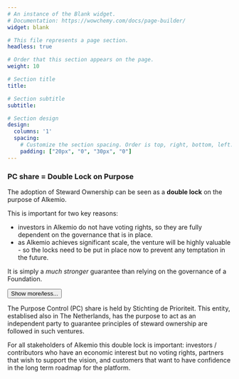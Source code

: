 ```yaml
---
# An instance of the Blank widget.
# Documentation: https://wowchemy.com/docs/page-builder/
widget: blank

# This file represents a page section.
headless: true

# Order that this section appears on the page.
weight: 10

# Section title
title: 

# Section subtitle
subtitle: 

# Section design
design:
  columns: '1'
  spacing:
    # Customize the section spacing. Order is top, right, bottom, left.
    padding: ["20px", "0", "30px", "0"]
---
```


### **PC share = Double Lock on Purpose**
The adoption of Steward Ownership can be seen as a **double lock** on the purpose of Alkemio. 

This is important for two key reasons:
* investors in Alkemio do not have voting rights, so they are fully dependent on the governance that is in place. 
* as Alkemio achieves significant scale, the venture will be highly valuable - so the locks need to be put in place now to prevent any temptation in the future.

It is simply a _much stronger_ guarantee than relying on the governance of a Foundation. 

<button type="button" class="collapsible" data-toggle="collapse" 
data-target="#alkemio-double-lock" id="alkemidoublelock">Show more/less...
</button>
<!-- Content of collapisible -->
<div id="alkemio-double-lock" class="collapse">
  <div class="content">

The Purpose Control (PC) share is held by Stichting de Prioriteit. This entity, establised also in The Netherlands, has the purpose to act as an independent party to guarantee principles of steward ownership are followed in such ventures.

For all stakeholders of Alkemio this double lock is important: investors / contributors who have an economic interest but no voting rights, partners that wish to support the vision, and customers that want to have confidence in the long term roadmap for the platform.

 </div>
</div>
